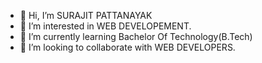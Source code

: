 - 👋 Hi, I’m SURAJIT PATTANAYAK
- 👀 I’m interested in WEB DEVELOPEMENT.
- 🌱 I’m currently learning Bachelor Of Technology(B.Tech)
- 💞️ I’m looking to collaborate with WEB DEVELOPERS.


<!---
SurajitPattanayak/SurajitPattanayak is a ✨ special ✨ repository because its `README.md` (this file) appears on your GitHub profile.
You can click the Preview link to take a look at your changes.
--->
